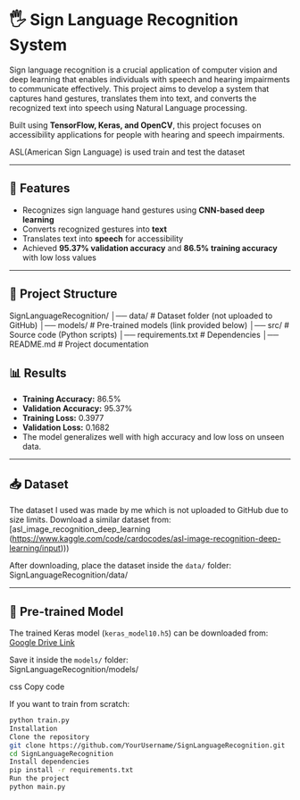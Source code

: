 # 🖐️ Sign Language Recognition System

Sign language recognition is a crucial application of computer vision and deep learning that enables individuals with speech and hearing impairments to communicate effectively. This project aims to develop a system that captures hand gestures, translates them into text, and converts the recognized text into speech using Natural Language processing. 

Built using **TensorFlow, Keras, and OpenCV**, this project focuses on accessibility applications for people with hearing and speech impairments.  

ASL(American Sign Language) is used train and test the dataset

---

## 🚀 Features
- Recognizes sign language hand gestures using **CNN-based deep learning**  
- Converts recognized gestures into **text**  
- Translates text into **speech** for accessibility  
- Achieved **95.37% validation accuracy** and **86.5% training accuracy** with low loss values  

---

## 📂 Project Structure
SignLanguageRecognition/
│── data/ # Dataset folder (not uploaded to GitHub)
│── models/ # Pre-trained models (link provided below)
│── src/ # Source code (Python scripts)
│── requirements.txt # Dependencies
│── README.md # Project documentation

## 📊 Results
- **Training Accuracy:** 86.5%  
- **Validation Accuracy:** 95.37%  
- **Training Loss:** 0.3977  
- **Validation Loss:** 0.1682  
- The model generalizes well with high accuracy and low loss on unseen data.  

---

## 📥 Dataset
The dataset I used was made by me which  is not uploaded to GitHub due to size limits. 
Download a similar dataset from: [asl_image_recognition_deep_learning (https://www.kaggle.com/code/cardocodes/asl-image-recognition-deep-learning/input)))  

After downloading, place the dataset inside the `data/` folder:  
SignLanguageRecognition/data/

---

## 🧠 Pre-trained Model
The trained Keras model (`keras_model10.h5`) can be downloaded from:  
[Google Drive Link](https://drive.google.com/file/d/140POw0YebtU95O9gahoEklJ3wnTQTf32/view?usp=sharing)  

Save it inside the `models/` folder:  
SignLanguageRecognition/models/

css
Copy code

If you want to train from scratch:  
```bash
python train.py
Installation
Clone the repository
git clone https://github.com/YourUsername/SignLanguageRecognition.git
cd SignLanguageRecognition
Install dependencies
pip install -r requirements.txt
Run the project
python main.py
